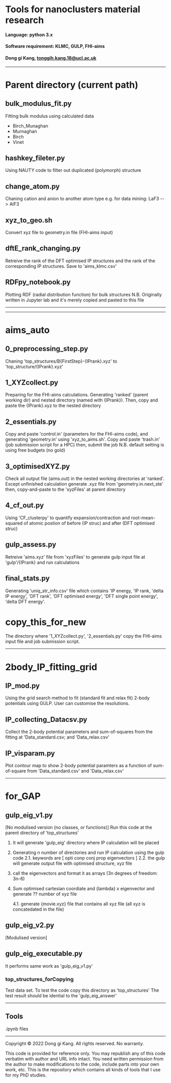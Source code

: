 # Tools for nanoclusters material research

#### Language: python 3.x
#### Software requirement: KLMC, GULP, FHI-aims
#### Dong gi Kang, tonggih.kang.18@ucl.ac.uk

----
# Parent directory (current path)

## bulk_modulus_fit.py
Fitting bulk modulus using calculated data
- Birch_Munaghan
- Murnaghan
- Birch
- Vinet

## hashkey_fileter.py
Using NAUTY code to filter out duplicated (polymorph) structure

## change_atom.py
Chaning cation and anion to another atom type
e.g. for data mining:  LaF3 --> AlF3 

## xyz_to_geo.sh
Convert xyz file to geometry.in file (FHI-aims input)

## dftE_rank_changing.py
Retreive the rank of the DFT optimised IP structures and the rank of the corresponding IP structures.
Save to 'aims_klmc.csv'

## RDFpy_notebook.py
Plotting RDF (radial distribution function) for bulk structures
N.B.  Originally written in Jupyter lab and it's merely copied and pasted to this file

----
----
# aims_auto

## 0_preprocessing_step.py
Chaning 'top_structures/B{FirstStep}-{IPrank}.xyz' to 'top_structure/{IPrank}.xyz' 

## 1_XYZcollect.py
Preparing for the FHI-aims calculations. Generating 'ranked' (parent working dir) and nested directory (named with {IPrank}).
Then, copy and paste the {IPrank}.xyz to the nested directory

## 2_essentials.py
Copy and paste 'control.in' (parameters for the FHI-aims code), and generating 'geometry.in' using 'xyz_to_aims.sh'.
Copy and paste 'trash.in' (job submission script for a HPC) then, submit the job
N.B. default setting is using free budgets (no gold)

## 3_optimisedXYZ.py
Check all output file (aims.out) in the nested working directories at 'ranked'.
Except unfinished calculation generate .xyz file from 'geometry.in.next_ste' then, copy-and-paste to the 'xyzFiles' at 
parent directory

## 4_cf_out.py
Using 'CF_clusterpy' to quantify expansion/contraction and root-mean-squared of atomic postion of before (IP struc) 
and after (DFT optimised struc)

## gulp_assess.py
Retreive 'aims.xyz' file from 'xyzFiles' to generate gulp input file at 'gulp'/{IPrank} and run calculations

## final_stats.py
Generating 'uniq_str_info.csv' file which contains 'IP energy, 'IP rank, 'delta IP energy', 'DFT rank', 'DFT optimised energy', 
'DFT single point energy', 'delta DFT energy'.

# copy_this_for_new
The directory where '1_XYZcollect.py', '2_essentials.py' copy the FHI-aims input file and job submission script.

---

# 2body_IP_fitting_grid

## IP_mod.py
Using the grid search method to fit (standard fit and relax fit) 2-body potentials using GULP.
User can customise the resolutions.

## IP_collecting_Datacsv.py
Collect the 2-body potential parameters and sum-of-squares from the fitting at 'Data_standard.csv; and 'Data_relax.csv'

## IP_visparam.py
Plot contour map to show 2-body potential paramters as a function of sum-of-square from 'Data_standard.csv' and 'Data_relax.csv'

----

# for_GAP

## gulp_eig_v1.py
[No modulised version (no classes, or functions)]
Run this code at the parent directory of 'top_structures'

1. It will generate 'gulp_eig' directory where IP calculation will be placed

2. Generating n number of directories and run IP calculation using the gulp code
    2.1. keywords are [ opti conp conj prop eigenvectors ]
    2.2. the gulp will generate output file with optimised structure, xyz file

3. call the eigenvectors and format it as arrays (3n degrees of freedom: 3n-6)

4. Sum optimised cartesian coordiate and {lambda} x eigenvector and
    generate ?? number of xyz file

    4.1. generate {movie.xyz} file that contains all xyz file
    (all xyz is concatedated in the file)

## gulp_eig_v2.py
[Modulised version]

## gulp_eig_executable.py
It performs same work as 'gulp_eig_v1.py'

### top_structures_forCopying
Test data set. To test the code copy this directory as 'top_structures'
The test result should be idential to the 'gulp_eig_answer'

----
## Tools
.ipynb files

----
Copyright © 2022 Dong gi Kang. All rights reserved. No warranty.

This code is provided for reference only. You may republish any of this code verbatim with author and URL info intact.
You need written permission from the author to make modifications to the code, include parts into your own work, etc.
This is the repository which contains all kinds of tools that I use for my PhD studies.


